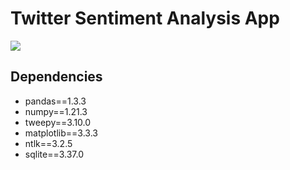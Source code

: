 # Twitter Sentiment Analysis App

<img src="https://raw.githubusercontent.com/jfachrel/Twitter-Sentiment-Analysis/main/App.PNG">

## Dependencies
- pandas==1.3.3
- numpy==1.21.3
- tweepy==3.10.0
- matplotlib==3.3.3
- ntlk==3.2.5
- sqlite==3.37.0
